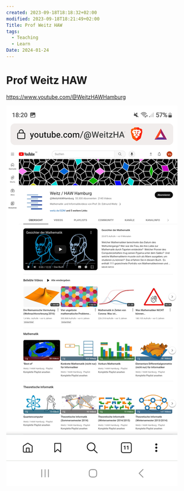 ```yaml
---
created: 2023-09-18T18:18:32+02:00
modified: 2023-09-18T18:21:49+02:00
Title: Prof Weitz HAW
tags:
  - Teaching
  - Learn
Date: 2024-01-24
---
```


# Prof Weitz HAW
https://www.youtube.com/@WeitzHAWHamburg

![Image](_asset/2023-09-18_ProfWeitzHAW_image_1.jpg)


